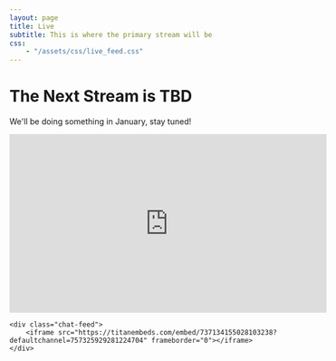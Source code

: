 ```yaml
---
layout: page
title: Live
subtitle: This is where the primary stream will be
css:
    - "/assets/css/live_feed.css"
---
```


# The Next Stream is TBD
We'll be doing something in January, stay tuned!

<div class="feed-box">
    <div class="video-feed">
        <div class="video-box">
            <!--
            <iframe src="https://www.youtube.com/embed/yrq-qA6E-5s" frameborder="0" allow="accelerometer; autoplay; clipboard-write; encrypted-media; gyroscope; picture-in-picture" allowfullscreen></iframe>-->
            <iframe width="560" height="315" src="https://www.youtube.com/embed/dQw4w9WgXcQ" frameborder="0" allow="accelerometer; autoplay; clipboard-write; encrypted-media; gyroscope; picture-in-picture" allowfullscreen></iframe>
        </div>
    </div>

    <div class="chat-feed">
        <iframe src="https://titanembeds.com/embed/737134155028103238?defaultchannel=757325929281224704" frameborder="0"></iframe>
    </div>
</div>
